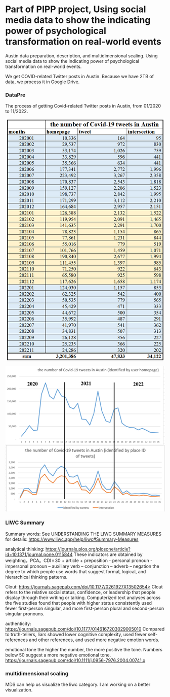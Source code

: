 
# Part of PIPP project, Using social media data to show the indicating power of psychological transformation on real-world events

Austin data preparation, description, and multidimensional scaling. Using social media data to show the indicating power of psychological transformation on real-world events.

We get COVID-related Twitter posts in Austin. Because we have 2TB of data, we process it in Google Drive.

### DataPre
The process of getting Covid-related Twitter posts in Austin, from 01/2020 to 11/2022.

![number of tweet](number%20of%20tweet.png)



![tweet plot](tweet%20plot.png)


### LIWC Summary

Summary words: See UNDERSTANDING THE LIWC SUMMARY MEASURES for details:
 <https://www.liwc.app/help/liwc#Summary-Measures>

analytical thinking: <https://journals.plos.org/plosone/article?id=10.1371/journal.pone.0115844>
These indicators are obtained by weighting，PCA。CDI = 30 + article + preposition - personal pronoun - impersonal pronoun – auxiliary verb – conjunction – adverb – negation
the degree to which people use words that suggest formal, logical, and hierarchical thinking patterns.

Clout: https://journals.sagepub.com/doi/10.1177/0261927X13502654>
Clout refers to the relative social status, confidence, or leadership that people display through their writing or talking.
Computerized text analyses across the five studies found that people with higher status consistently used fewer first-person singular, and more first-person plural and second-person singular pronouns.

authenticity: <https://journals.sagepub.com/doi/10.1177/0146167203029005010>
Compared to truth-tellers, liars showed lower cognitive complexity, used fewer self-references and other references, and used more negative emotion words.

emotional tone
the higher the number, the more positive the tone. Numbers below 50 suggest a more negative emotional tone.
<https://journals.sagepub.com/doi/10.1111/j.0956-7976.2004.00741.x>


### multidimensional scaling

MDS can help us visualize the liwc category. I am working on a better visualization.